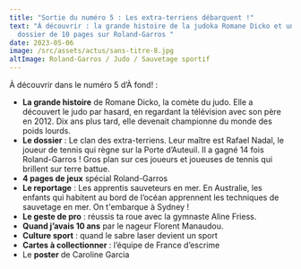 ```yaml
---
title: "Sortie du numéro 5 : Les extra-terriens débarquent !"
text: "À découvrir : la grande histoire de la judoka Romane Dicko et un
  dossier de 10 pages sur Roland-Garros "
date: 2023-05-06
image: /src/assets/actus/sans-titre-8.jpg
altImage: Roland-Garros / Judo / Sauvetage sportif
---
```


À découvrir dans le numéro 5 d’À fond! :

- **La grande histoire** de Romane Dicko, la comète du judo. Elle a découvert le judo par hasard, en regardant la télévision avec son père en 2012. Dix ans plus tard, elle devenait championne du monde des poids lourds.
- **Le dossier** : Le clan des extra-terriens. Leur maître est Rafael Nadal, le joueur de tennis qui règne sur la Porte d’Auteuil. Il a gagné 14 fois Roland-Garros ! Gros plan sur ces joueurs et joueuses de tennis qui brillent sur terre battue.
- **4 pages de jeux** spécial Roland-Garros
- **Le reportage** : Les apprentis sauveteurs en mer. En Australie, les enfants qui habitent au bord de l’océan apprennent les techniques de sauvetage en mer. On t'embarque à Sydney !
- **Le geste de pro** : réussis ta roue avec la gymnaste Aline Friess.
- **Quand j’avais 10 ans** par le nageur Florent Manaudou.
- **Culture sport** : quand le sabre laser devient un sport
- **Cartes à collectionner** : l’équipe de France d’escrime
- Le **poster** de Caroline Garcia
